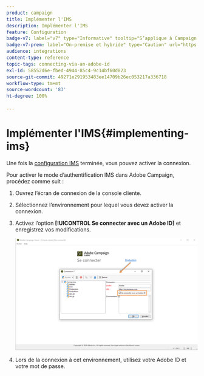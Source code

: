 ```yaml
---
product: campaign
title: Implémenter l'IMS
description: Implémenter l'IMS
feature: Configuration
badge-v7: label="v7" type="Informative" tooltip="S’applique à Campaign Classic v7"
badge-v7-prem: label="On-premise et hybride" type="Caution" url="https://experienceleague.adobe.com/docs/campaign-classic/using/installing-campaign-classic/architecture-and-hosting-models/hosting-models-lp/hosting-models.html?lang=fr" tooltip="S’applique uniquement aux déploiements on-premise et hybrides"
audience: integrations
content-type: reference
topic-tags: connecting-via-an-adobe-id
exl-id: 58552d6e-fbed-4944-85c4-9c14bf60d823
source-git-commit: 49271e291953483ee14709b26ec053217a336718
workflow-type: tm+mt
source-wordcount: '83'
ht-degree: 100%

---
```


# Implémenter l&#39;IMS{#implementing-ims}

Une fois la [configuration IMS](configuring-ims.md) terminée, vous pouvez activer la connexion.

Pour activer le mode d’authentification IMS dans Adobe Campaign, procédez comme suit :

1. Ouvrez l’écran de connexion de la console cliente.
1. Sélectionnez l’environnement pour lequel vous devez activer la connexion.
1. Activez l’option **[!UICONTROL Se connecter avec un Adobe ID]** et enregistrez vos modifications.

   ![](assets/ims_1.png)

1. Lors de la connexion à cet environnement, utilisez votre Adobe ID et votre mot de passe.
